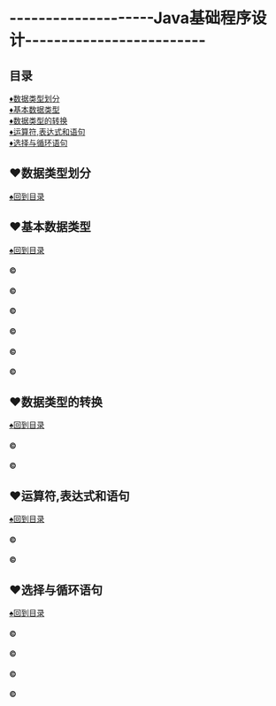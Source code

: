 # --------------------Java基础程序设计-------------------------
<p id="title"></p>

## 目录
<a href="#p1">:diamonds:数据类型划分</a><br>
<a href="#p2">:diamonds:基本数据类型</a><br>
<a href="#p3">:diamonds:数据类型的转换</a><br>
<a href="#p4">:diamonds:运算符,表达式和语句</a><br>
<a href="#p5">:diamonds:选择与循环语句</a><br>
<p id="p1"></p>

## :hearts:数据类型划分
<a href="#title">:spades:回到目录</a><br>
<p id="p2"></p>

## :hearts:基本数据类型
<a href="#title">:spades:回到目录</a><br>
#### :copyright:
#### :copyright:
#### :copyright:
#### :copyright:
#### :copyright:
#### :copyright:
<p id="p3"></p>

## :hearts:数据类型的转换
<a href="#title">:spades:回到目录</a><br>
#### :copyright:
#### :copyright:
<p id="p4"></p>

## :hearts:运算符,表达式和语句
<a href="#title">:spades:回到目录</a><br>
#### :copyright:
#### :copyright:
<p id="p5"></p>

## :hearts:选择与循环语句
<a href="#title">:spades:回到目录</a><br>
#### :copyright:
#### :copyright:
#### :copyright:
#### :copyright:
